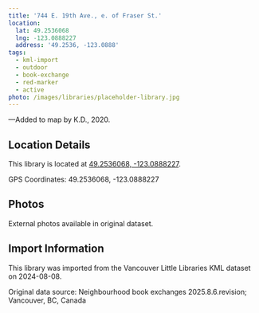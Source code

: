 ```yaml
---
title: '744 E. 19th Ave., e. of Fraser St.'
location:
  lat: 49.2536068
  lng: -123.0888227
  address: '49.2536, -123.0888'
tags:
  - kml-import
  - outdoor
  - book-exchange
  - red-marker
  - active
photo: /images/libraries/placeholder-library.jpg
---
```

—Added to map by K.D., 2020.

## Location Details

This library is located at [49.2536068, -123.0888227](https://www.google.com/maps?q=49.2536068,-123.0888227).

GPS Coordinates: 49.2536068, -123.0888227

## Photos

External photos available in original dataset.

## Import Information

This library was imported from the Vancouver Little Libraries KML dataset on 2024-08-08.

Original data source: Neighbourhood book exchanges 2025.8.6.revision; Vancouver, BC, Canada
